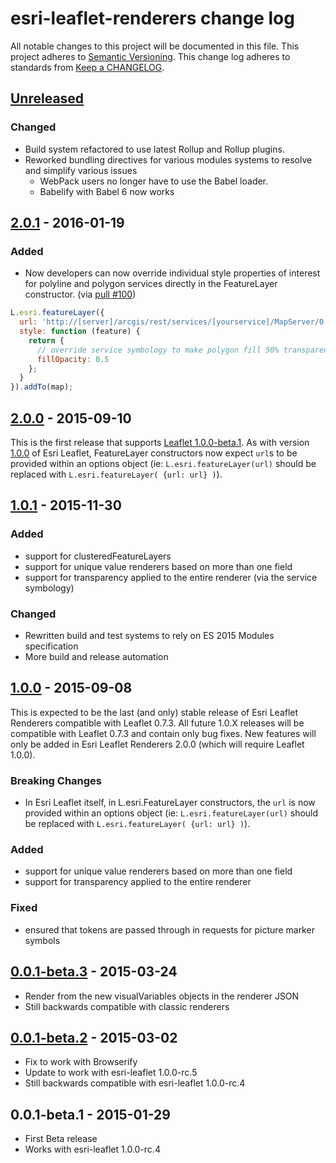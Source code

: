 # esri-leaflet-renderers change log

All notable changes to this project will be documented in this file.
This project adheres to [Semantic Versioning](http://semver.org/).
This change log adheres to standards from [Keep a CHANGELOG](http://keepachangelog.com).

## [Unreleased]

### Changed

* Build system refactored to use latest Rollup and Rollup plugins.
* Reworked bundling directives for various modules systems to resolve and simplify various issues
  * WebPack users no longer have to use the Babel loader.
  * Babelify with Babel 6 now works

## [2.0.1] - 2016-01-19

### Added

* Now developers can now override individual style properties of interest for polyline and polygon services directly in the FeatureLayer constructor. (via [pull #100](https://github.com/Esri/esri-leaflet-renderers/pull/100))

```js
L.esri.featureLayer({
  url: 'http://[server]/arcgis/rest/services/[yourservice]/MapServer/0',
  style: function (feature) {
    return {
      // override service symbology to make polygon fill 50% transparent
      fillOpacity: 0.5
    };
  }
}).addTo(map);
```

## [2.0.0] - 2015-09-10

This is the first release that supports [Leaflet 1.0.0-beta.1](http://leafletjs.com/2015/07/15/leaflet-1.0-beta1-released.html).  As with version [1.0.0](https://github.com/Esri/esri-leaflet/releases/tag/v1.0.0) of Esri Leaflet, FeatureLayer constructors now expect `url`s to be provided within an options object (ie: `L.esri.featureLayer(url)` should be replaced with `L.esri.featureLayer( {url: url} )`).

## [1.0.1] - 2015-11-30

### Added

* support for clusteredFeatureLayers
* support for unique value renderers based on more than one field
* support for transparency applied to the entire renderer (via the service symbology)

### Changed

* Rewritten build and test systems to rely on ES 2015 Modules specification
* More build and release automation

## [1.0.0] - 2015-09-08

This is expected to be the last (and only) stable release of Esri Leaflet Renderers compatible with Leaflet 0.7.3. All future 1.0.X releases will be compatible with Leaflet 0.7.3 and contain only bug fixes. New features will only be added in Esri Leaflet Renderers 2.0.0 (which will require Leaflet 1.0.0).

### Breaking Changes

* In Esri Leaflet itself, in L.esri.FeatureLayer constructors, the `url` is now provided within an options object (ie: `L.esri.featureLayer(url)` should be replaced with `L.esri.featureLayer( {url: url} )`).

### Added

* support for unique value renderers based on more than one field
* support for transparency applied to the entire renderer

### Fixed
* ensured that tokens are passed through in requests for picture marker symbols

## [0.0.1-beta.3] - 2015-03-24
* Render from the new visualVariables objects in the renderer JSON
* Still backwards compatible with classic renderers

## [0.0.1-beta.2] - 2015-03-02
* Fix to work with Browserify
* Update to work with esri-leaflet 1.0.0-rc.5
* Still backwards compatible with esri-leaflet 1.0.0-rc.4

## 0.0.1-beta.1 - 2015-01-29
* First Beta release
* Works with esri-leaflet 1.0.0-rc.4

[Unreleased]: https://github.com/Esri/esri-leaflet-renderers/compare/v2.0.0...HEAD
[2.0.1]: https://github.com/Esri/esri-leaflet-renderers/compare/v2.0.0...v2.0.1
[2.0.0]: https://github.com/Esri/esri-leaflet-renderers/compare/v1.0.0...v2.0.0
[1.0.1]: https://github.com/Esri/esri-leaflet-renderers/compare/v1.0.0...v1.0.1
[1.0.0]: https://github.com/Esri/esri-leaflet-renderers/compare/v0.0.1-beta.3...v1.0.0
[0.0.1-beta.3]: https://github.com/Esri/esri-leaflet-renderers/compare/v0.0.1-beta.2...v0.0.1-beta.3
[0.0.1-beta.2]: https://github.com/Esri/esri-leaflet-renderers/compare/v0.0.1-beta.1...v0.0.1-beta.2
